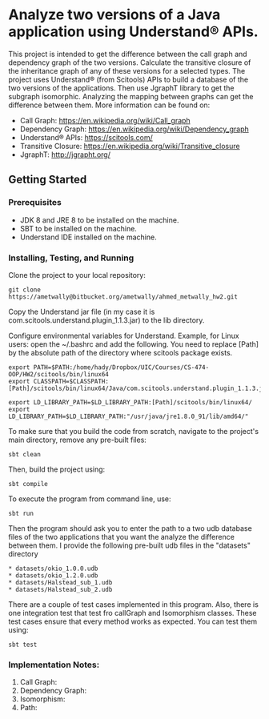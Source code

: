 # Analyze two versions of a Java application using Understand® APIs.


This project is intended to get the difference between the call graph and dependency graph of the two versions.
Calculate the transitive closure of the inheritance graph of any of these versions for a selected  types. The project uses Understand® (from Scitools) APIs to build a database of the two versions of the applications. Then use JgraphT library to get the subgraph isomorphic. Analyzing the mapping between graphs can get the difference between them. More information can be found on:

* Call Graph: https://en.wikipedia.org/wiki/Call_graph
* Dependency Graph: https://en.wikipedia.org/wiki/Dependency_graph
* Understand® APIs: https://scitools.com/
* Transitive Closure: https://en.wikipedia.org/wiki/Transitive_closure
* JgraphT: http://jgrapht.org/




## Getting Started

### Prerequisites
* JDK 8 and JRE 8 to be installed on the machine.
* SBT to be installed on the machine.
* Understand IDE installed on the machine.



### Installing, Testing, and Running

Clone the project to your local repository:
```
git clone https://ametwally@bitbucket.org/ametwally/ahmed_metwally_hw2.git
```


Copy the Understand jar file (in my case it is com.scitools.understand.plugin_1.1.3.jar) to the lib directory.  



Configure environmental variables for Understand. Example, for Linux users: open the ~/.bashrc and add the following. You need to replace [Path] by the absolute path of the directory where scitools package exists. 


```
export PATH=$PATH:/home/hady/Dropbox/UIC/Courses/CS-474-OOP/HW2/scitools/bin/linux64
export CLASSPATH=$CLASSPATH:[Path]/scitools/bin/linux64/Java/com.scitools.understand.plugin_1.1.3.jar

export LD_LIBRARY_PATH=$LD_LIBRARY_PATH:[Path]/scitools/bin/linux64/
export LD_LIBRARY_PATH=$LD_LIBRARY_PATH:"/usr/java/jre1.8.0_91/lib/amd64/"
```



To make sure that you build the code from scratch, navigate to the project's main directory, remove any pre-built files:
```
sbt clean
```


Then, build the project using: 
```
sbt compile
```


To execute the program from command line, use:
```
sbt run
```


Then the program should ask you to enter the path to a two udb database files of the two applications that you want the analyze the difference between them. I provide the following pre-built udb files in the "datasets" directory
```
* datasets/okio_1.0.0.udb
* datasets/okio_1.2.0.udb
* datasets/Halstead_sub_1.udb
* datasets/Halstead_sub_2.udb
```



There are a couple of test cases implemented in this program. Also, there is one integration test that test fro callGraph and Isomorphism classes. These test cases ensure that every method works as expected. You can test them using:
```
sbt test
```


### Implementation Notes:
1. Call Graph:
1. Dependency Graph:
1. Isomorphism:
1. Path:
